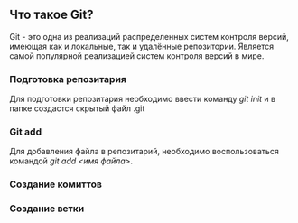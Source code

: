 ## Что такое Git?

Git - это одна из реализаций распределенных систем контроля версий, имеющая как и локальные, так и удалённые репозитории. Является самой популярной реализацией систем контроля версий в мире.

### Подготовка репозитария

Для подготовки репозитария необходимо ввести команду *git init* и в папке создастся скрытый файл .git

### Git add

Для добавления файла в репозитарий, необходимо воспользоваться командой *git add <имя файла>*.

### Создание комиттов

### Создание ветки